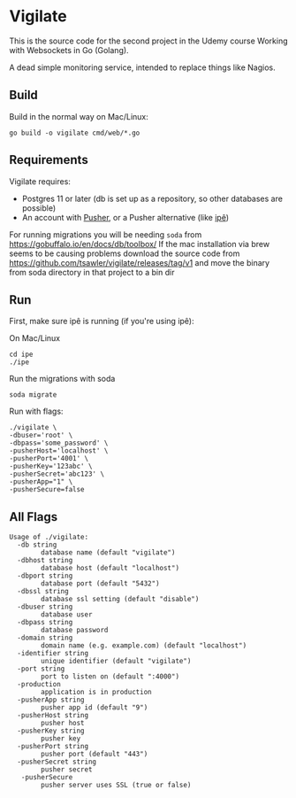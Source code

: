 
# Vigilate

This is the source code for the second project in the Udemy course Working with Websockets in Go (Golang).

A dead simple monitoring service, intended to replace things like Nagios.

## Build

Build in the normal way on Mac/Linux:

```
go build -o vigilate cmd/web/*.go
```

## Requirements

Vigilate requires:
- Postgres 11 or later (db is set up as a repository, so other databases are possible)
- An account with [Pusher](https://pusher.com/), or a Pusher alternative
(like [ipê](https://github.com/dimiro1/ipe))

For running migrations you will be needing `soda` from https://gobuffalo.io/en/docs/db/toolbox/
If the mac installation via brew seems to be causing problems download the source code from
https://github.com/tsawler/vigilate/releases/tag/v1 and move the binary from soda directory in that project to a bin dir

## Run

First, make sure ipê is running (if you're using ipê):

On Mac/Linux
```
cd ipe
./ipe
```

Run the migrations with soda
```
soda migrate
```

Run with flags:

```
./vigilate \
-dbuser='root' \
-dbpass='some_password' \
-pusherHost='localhost' \
-pusherPort='4001' \
-pusherKey='123abc' \
-pusherSecret='abc123' \
-pusherApp="1" \
-pusherSecure=false
```

## All Flags

```
Usage of ./vigilate:
  -db string
        database name (default "vigilate")
  -dbhost string
        database host (default "localhost")
  -dbport string
        database port (default "5432")
  -dbssl string
        database ssl setting (default "disable")
  -dbuser string
        database user
  -dbpass string
        database password
  -domain string
        domain name (e.g. example.com) (default "localhost")
  -identifier string
        unique identifier (default "vigilate")
  -port string
        port to listen on (default ":4000")
  -production
        application is in production
  -pusherApp string
        pusher app id (default "9")
  -pusherHost string
        pusher host
  -pusherKey string
        pusher key
  -pusherPort string
        pusher port (default "443")
  -pusherSecret string
        pusher secret
   -pusherSecure
        pusher server uses SSL (true or false)
```
